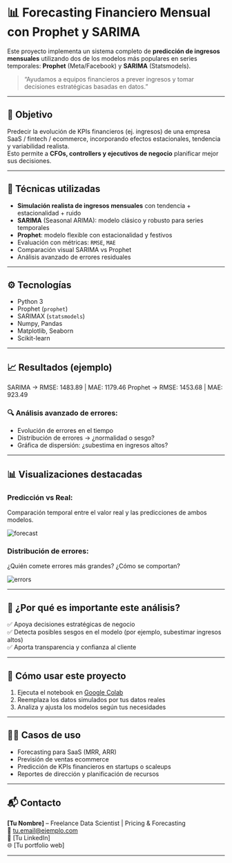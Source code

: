 # 📊 Forecasting Financiero Mensual con Prophet y SARIMA

Este proyecto implementa un sistema completo de **predicción de ingresos mensuales** utilizando dos de los modelos más populares en series temporales: **Prophet** (Meta/Facebook) y **SARIMA** (Statsmodels).

> “Ayudamos a equipos financieros a prever ingresos y tomar decisiones estratégicas basadas en datos.”

---

## 🎯 Objetivo

Predecir la evolución de KPIs financieros (ej. ingresos) de una empresa SaaS / fintech / ecommerce, incorporando efectos estacionales, tendencia y variabilidad realista.  
Esto permite a **CFOs, controllers y ejecutivos de negocio** planificar mejor sus decisiones.

---

## 🔧 Técnicas utilizadas

- **Simulación realista de ingresos mensuales** con tendencia + estacionalidad + ruido
- **SARIMA** (Seasonal ARIMA): modelo clásico y robusto para series temporales
- **Prophet**: modelo flexible con estacionalidad y festivos
- Evaluación con métricas: `RMSE`, `MAE`
- Comparación visual SARIMA vs Prophet
- Análisis avanzado de errores residuales

---

## ⚙️ Tecnologías

- Python 3
- Prophet (`prophet`)
- SARIMAX (`statsmodels`)
- Numpy, Pandas
- Matplotlib, Seaborn
- Scikit-learn

---

## 📈 Resultados (ejemplo)

SARIMA → RMSE: 1483.89 | MAE: 1179.46
Prophet → RMSE: 1453.68 | MAE: 923.49


### 🔍 Análisis avanzado de errores:
- Evolución de errores en el tiempo
- Distribución de errores → ¿normalidad o sesgo?
- Gráfica de dispersión: ¿subestima en ingresos altos?

---

## 📊 Visualizaciones destacadas

### Predicción vs Real:
Comparación temporal entre el valor real y las predicciones de ambos modelos.

![forecast](https://your-domain.com/img/forecast.png)

### Distribución de errores:
¿Quién comete errores más grandes? ¿Cómo se comportan?

![errors](https://your-domain.com/img/error_distribution.png)

---

## 🧠 ¿Por qué es importante este análisis?

✅ Apoya decisiones estratégicas de negocio  
✅ Detecta posibles sesgos en el modelo (por ejemplo, subestimar ingresos altos)  
✅ Aporta transparencia y confianza al cliente  

---

## 🚀 Cómo usar este proyecto

1. Ejecuta el notebook en [Google Colab](https://colab.research.google.com/)
2. Reemplaza los datos simulados por tus datos reales
3. Analiza y ajusta los modelos según tus necesidades

---

## 🧑‍💼 Casos de uso

- Forecasting para SaaS (MRR, ARR)
- Previsión de ventas ecommerce
- Predicción de KPIs financieros en startups o scaleups
- Reportes de dirección y planificación de recursos

---

## 📬 Contacto

**[Tu Nombre]** – Freelance Data Scientist | Pricing & Forecasting  
📧 tu.email@ejemplo.com  
🔗 [Tu LinkedIn]  
🌐 [Tu portfolio web]

---
